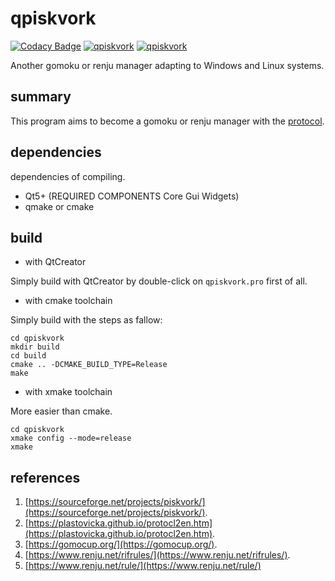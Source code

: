 # qpiskvork

[![Codacy Badge](https://api.codacy.com/project/badge/Grade/81b307ac0e004c58adeef0c80f620310)](https://app.codacy.com/gh/Joker2770/qpiskvork?utm_source=github.com&utm_medium=referral&utm_content=Joker2770/qpiskvork&utm_campaign=Badge_Grade_Settings)
[![qpiskvork](https://snapcraft.io/qpiskvork/badge.svg)](https://snapcraft.io/qpiskvork)
[![qpiskvork](https://snapcraft.io/qpiskvork/trending.svg?name=0)](https://snapcraft.io/qpiskvork)

Another gomoku or renju manager adapting to Windows and Linux systems.

## summary
This program aims to become a gomoku or renju manager with the [protocol](https://plastovicka.github.io/protocl2en.htm).

## dependencies
dependencies of compiling.
*   Qt5+ (REQUIRED COMPONENTS Core Gui Widgets)
*   qmake or cmake

## build
-   with QtCreator

Simply build with QtCreator by double-click on `qpiskvork.pro` first of all.

-   with cmake toolchain

Simply build with the steps as fallow:

```shell
cd qpiskvork
mkdir build
cd build
cmake .. -DCMAKE_BUILD_TYPE=Release
make
```

-   with xmake toolchain

More easier than cmake.

```shell
cd qpiskvork
xmake config --mode=release
xmake
```

## references

1.  [https://sourceforge.net/projects/piskvork/](https://sourceforge.net/projects/piskvork/).
2.  [https://plastovicka.github.io/protocl2en.htm](https://plastovicka.github.io/protocl2en.htm).
3.  [https://gomocup.org/](https://gomocup.org/).
4.  [https://www.renju.net/rifrules/](https://www.renju.net/rifrules/).
5.  [https://www.renju.net/rule/](https://www.renju.net/rule/)
